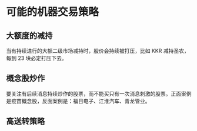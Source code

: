 # 可能的机器交易策略

<!--
ID: 651fceb8-1797-4505-bdf3-7ec7498fcbe5
Status: draft
Date: 2020-08-01T12:07:22
Modified: 2020-08-01T12:07:22
wp_id: 1849
-->

## 大额度的减持

当有持续进行的大额二级市场减持时，股价会持续被打压，比如 KKR 减持圣农，每到 23 块必定打压下去。

## 概念股炒作

要关注有后续消息持续炒作的股票，而不能买只有一次消息刺激的股票。正面案例是疫苗概念股，反面案例是：福日电子、江淮汽车、青龙管业。

## 高送转策略

